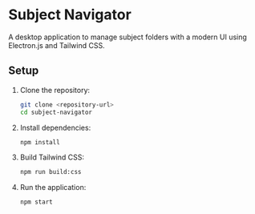 # Subject Navigator

A desktop application to manage subject folders with a modern UI using Electron.js and Tailwind CSS.

## Setup

1. Clone the repository:
   ```bash
   git clone <repository-url>
   cd subject-navigator

2. Install dependencies:
    ```bash
    npm install

3. Build Tailwind CSS:
    ```bash
    npm run build:css

4. Run the application:
    ```bash
    npm start
